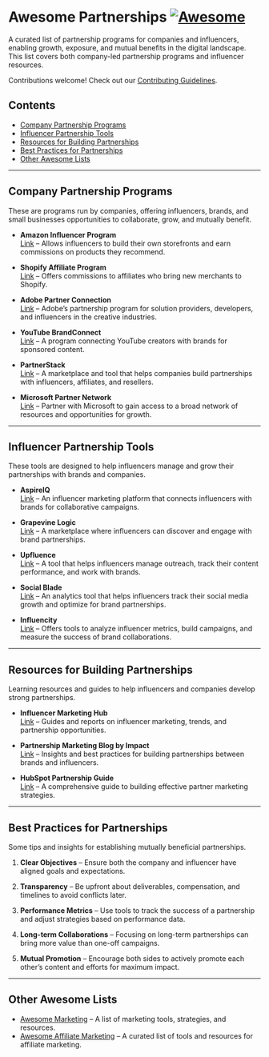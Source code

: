 # Awesome Partnerships [![Awesome](https://awesome.re/badge.svg)](https://awesome.re)

A curated list of partnership programs for companies and influencers, enabling growth, exposure, and mutual benefits in the digital landscape. This list covers both company-led partnership programs and influencer resources.

Contributions welcome! Check out our [Contributing Guidelines](CONTRIBUTING.md).

## Contents

- [Company Partnership Programs](#company-partnership-programs)
- [Influencer Partnership Tools](#influencer-partnership-tools)
- [Resources for Building Partnerships](#resources-for-building-partnerships)
- [Best Practices for Partnerships](#best-practices-for-partnerships)
- [Other Awesome Lists](#other-awesome-lists)

---

## Company Partnership Programs

These are programs run by companies, offering influencers, brands, and small businesses opportunities to collaborate, grow, and mutually benefit.

- **Amazon Influencer Program**  
  [Link](https://affiliate-program.amazon.com/influencers) – Allows influencers to build their own storefronts and earn commissions on products they recommend.
  
- **Shopify Affiliate Program**  
  [Link](https://www.shopify.com/affiliates) – Offers commissions to affiliates who bring new merchants to Shopify.

- **Adobe Partner Connection**  
  [Link](https://adobepartners.com/) – Adobe’s partnership program for solution providers, developers, and influencers in the creative industries.

- **YouTube BrandConnect**  
  [Link](https://www.youtube.com/brandconnect/) – A program connecting YouTube creators with brands for sponsored content.

- **PartnerStack**  
  [Link](https://www.partnerstack.com/) – A marketplace and tool that helps companies build partnerships with influencers, affiliates, and resellers.

- **Microsoft Partner Network**  
  [Link](https://partner.microsoft.com/) – Partner with Microsoft to gain access to a broad network of resources and opportunities for growth.

---

## Influencer Partnership Tools

These tools are designed to help influencers manage and grow their partnerships with brands and companies.

- **AspireIQ**  
  [Link](https://aspireiq.com/) – An influencer marketing platform that connects influencers with brands for collaborative campaigns.

- **Grapevine Logic**  
  [Link](https://www.grapevinelogic.com/) – A marketplace where influencers can discover and engage with brand partnerships.

- **Upfluence**  
  [Link](https://www.upfluence.com/) – A tool that helps influencers manage outreach, track their content performance, and work with brands.

- **Social Blade**  
  [Link](https://socialblade.com/) – An analytics tool that helps influencers track their social media growth and optimize for brand partnerships.

- **Influencity**  
  [Link](https://www.influencity.com/) – Offers tools to analyze influencer metrics, build campaigns, and measure the success of brand collaborations.

---

## Resources for Building Partnerships

Learning resources and guides to help influencers and companies develop strong partnerships.

- **Influencer Marketing Hub**  
  [Link](https://influencermarketinghub.com/) – Guides and reports on influencer marketing, trends, and partnership opportunities.

- **Partnership Marketing Blog by Impact**  
  [Link](https://impact.com/partnerships/) – Insights and best practices for building partnerships between brands and influencers.

- **HubSpot Partnership Guide**  
  [Link](https://blog.hubspot.com/marketing/partner-marketing-strategy) – A comprehensive guide to building effective partner marketing strategies.

---

## Best Practices for Partnerships

Some tips and insights for establishing mutually beneficial partnerships.

1. **Clear Objectives** – Ensure both the company and influencer have aligned goals and expectations.
   
2. **Transparency** – Be upfront about deliverables, compensation, and timelines to avoid conflicts later.

3. **Performance Metrics** – Use tools to track the success of a partnership and adjust strategies based on performance data.

4. **Long-term Collaborations** – Focusing on long-term partnerships can bring more value than one-off campaigns.

5. **Mutual Promotion** – Encourage both sides to actively promote each other’s content and efforts for maximum impact.

---

## Other Awesome Lists

- [Awesome Marketing](https://github.com/marketingtoolslist/awesome-marketing) – A list of marketing tools, strategies, and resources.
- [Awesome Affiliate Marketing](https://github.com/gregbsg/awesome-affiliate-marketing) – A curated list of tools and resources for affiliate marketing.
